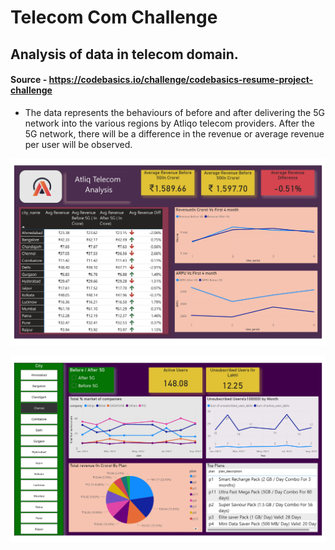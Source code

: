 # Telecom Com Challenge
## Analysis of data in telecom domain. 

#### Source - https://codebasics.io/challenge/codebasics-resume-project-challenge

* The data represents the behaviours of before and after delivering the 5G network into the various regions by Atliqo telecom providers. After the 5G network, there will be a difference in the revenue or average revenue per user will be observed. 


![imag1](C3_work_21.jpg)

![imag12](C3_work_22.jpg)
